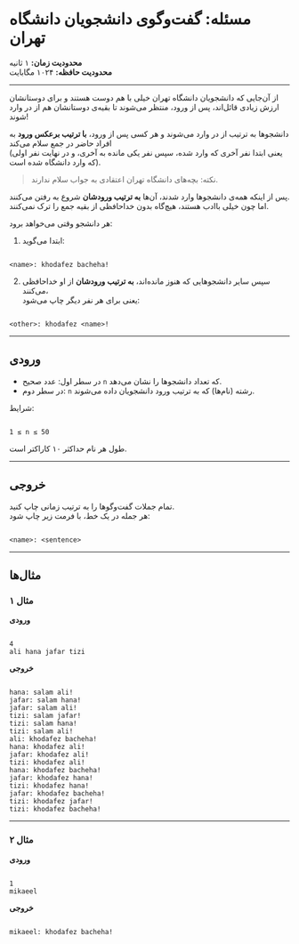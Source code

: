 # مسئله: گفت‌و‌گوی دانشجویان دانشگاه تهران

**محدودیت زمان:** ۱ ثانیه  
**محدودیت حافظه:** ۱۰۲۴ مگابایت  

---

از آن‌جایی که دانشجویان دانشگاه تهران خیلی با هم دوست هستند و برای دوستانشان ارزش زیادی قائل‌اند، پس از ورود، منتظر می‌شوند تا بقیه‌ی دوستانشان هم از در وارد شوند!  

دانشجوها به ترتیب از در وارد می‌شوند و هر کسی پس از ورود، **با ترتیب برعکس ورود** به افراد حاضر در جمع سلام می‌کند  
(یعنی ابتدا نفر آخری که وارد شده، سپس نفر یکی مانده به آخری، و در نهایت نفر اولی که وارد دانشگاه شده است).  

> نکته: بچه‌های دانشگاه تهران اعتقادی به جواب سلام ندارند.

پس از اینکه همه‌ی دانشجوها وارد شدند، آن‌ها **به ترتیب ورودشان** شروع به رفتن می‌کنند.  
اما چون خیلی باادب هستند، هیچ‌گاه بدون خداحافظی از بقیه جمع را ترک نمی‌کنند.

هر دانشجو وقتی می‌خواهد برود:
1. ابتدا می‌گوید:  
```

<name>: khodafez bacheha!

```
2. سپس سایر دانشجوهایی که هنوز مانده‌اند، **به ترتیب ورودشان** از او خداحافظی می‌کنند،  
یعنی برای هر نفر دیگر چاپ می‌شود:  
```

<other>: khodafez <name>!

```

---

## ورودی

- در سطر اول: عدد صحیح `n` که تعداد دانشجوها را نشان می‌دهد.  
- در سطر دوم: `n` رشته (نام‌ها) که به ترتیب ورود دانشجویان داده می‌شوند.

شرایط:
```

1 ≤ n ≤ 50

```
طول هر نام حداکثر ۱۰ کاراکتر است.

---

## خروجی

تمام جملات گفت‌وگوها را به ترتیب زمانی چاپ کنید.  
هر جمله در یک خط، با فرمت زیر چاپ شود:
```

<name>: <sentence>

```

---

## مثال‌ها

### مثال ۱

**ورودی**
```

4
ali hana jafar tizi

```

**خروجی**
```

hana: salam ali!
jafar: salam hana!
jafar: salam ali!
tizi: salam jafar!
tizi: salam hana!
tizi: salam ali!
ali: khodafez bacheha!
hana: khodafez ali!
jafar: khodafez ali!
tizi: khodafez ali!
hana: khodafez bacheha!
jafar: khodafez hana!
tizi: khodafez hana!
jafar: khodafez bacheha!
tizi: khodafez jafar!
tizi: khodafez bacheha!

```

---

### مثال ۲

**ورودی**
```

1
mikaeel

```

**خروجی**
```

mikaeel: khodafez bacheha!

